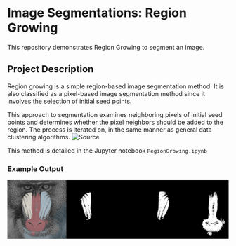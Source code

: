 # Image Segmentations: Region Growing
This repository demonstrates Region Growing to segment an image.

## Project Description
Region growing is a simple region-based image segmentation method.
It is also classified as a pixel-based image segmentation method since it involves the selection of initial seed points.

This approach to segmentation examines neighboring pixels of initial seed points and determines whether the pixel neighbors 
should be added to the region. The process is iterated on, in the same manner as general data clustering algorithms.
![Source](https://en.wikipedia.org/wiki/Region_growing)

This method is detailed in the Jupyter notebook `RegionGrowing.ipynb`
 

### Example Output
![region](/images/RegionGrowing.png)

